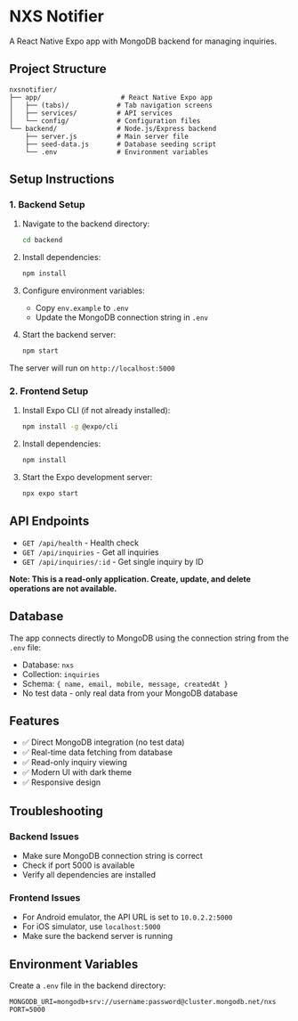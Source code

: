 # NXS Notifier

A React Native Expo app with MongoDB backend for managing inquiries.

## Project Structure

```
nxsnotifier/
├── app/                    # React Native Expo app
│   ├── (tabs)/            # Tab navigation screens
│   ├── services/          # API services
│   └── config/            # Configuration files
└── backend/               # Node.js/Express backend
    ├── server.js          # Main server file
    ├── seed-data.js       # Database seeding script
    └── .env               # Environment variables
```

## Setup Instructions

### 1. Backend Setup

1. Navigate to the backend directory:
   ```bash
   cd backend
   ```

2. Install dependencies:
   ```bash
   npm install
   ```

3. Configure environment variables:
   - Copy `env.example` to `.env`
   - Update the MongoDB connection string in `.env`

4. Start the backend server:
   ```bash
   npm start
   ```

The server will run on `http://localhost:5000`

### 2. Frontend Setup

1. Install Expo CLI (if not already installed):
   ```bash
   npm install -g @expo/cli
   ```

2. Install dependencies:
   ```bash
   npm install
   ```

3. Start the Expo development server:
   ```bash
   npx expo start
   ```

## API Endpoints

- `GET /api/health` - Health check
- `GET /api/inquiries` - Get all inquiries
- `GET /api/inquiries/:id` - Get single inquiry by ID

**Note: This is a read-only application. Create, update, and delete operations are not available.**

## Database

The app connects directly to MongoDB using the connection string from the `.env` file:
- Database: `nxs`
- Collection: `inquiries`
- Schema: `{ name, email, mobile, message, createdAt }`
- No test data - only real data from your MongoDB database

## Features

- ✅ Direct MongoDB integration (no test data)
- ✅ Real-time data fetching from database
- ✅ Read-only inquiry viewing
- ✅ Modern UI with dark theme
- ✅ Responsive design

## Troubleshooting

### Backend Issues
- Make sure MongoDB connection string is correct
- Check if port 5000 is available
- Verify all dependencies are installed

### Frontend Issues
- For Android emulator, the API URL is set to `10.0.2.2:5000`
- For iOS simulator, use `localhost:5000`
- Make sure the backend server is running

## Environment Variables

Create a `.env` file in the backend directory:

```env
MONGODB_URI=mongodb+srv://username:password@cluster.mongodb.net/nxs
PORT=5000
``` 